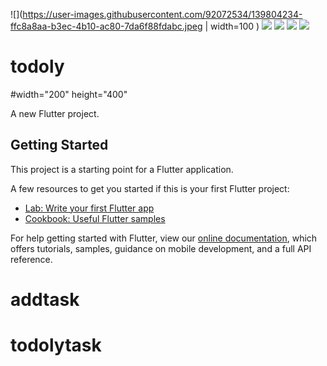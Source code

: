 ![](https://user-images.githubusercontent.com/92072534/139804234-ffc8a8aa-b3ec-4b10-ac80-7da6f88fdabc.jpeg  | width=100 )
![](https://user-images.githubusercontent.com/92072534/139804239-9f77d559-9750-4237-88b7-d5ff8ab6e2db.jpeg)
![](https://user-images.githubusercontent.com/92072534/139804244-deb83da2-fe05-4228-bcbd-bf82fed1cc11.jpeg)
![](https://user-images.githubusercontent.com/92072534/139804245-f4b4422f-e016-4913-828c-3f04b2df0338.jpeg)
![](https://user-images.githubusercontent.com/92072534/139804249-6c890459-8019-4aa9-ab6f-f0449736024a.jpeg)
# todoly
#width="200" height="400"

A new Flutter project.

## Getting Started

This project is a starting point for a Flutter application.

A few resources to get you started if this is your first Flutter project:

- [Lab: Write your first Flutter app](https://flutter.dev/docs/get-started/codelab)
- [Cookbook: Useful Flutter samples](https://flutter.dev/docs/cookbook)

For help getting started with Flutter, view our
[online documentation](https://flutter.dev/docs), which offers tutorials,
samples, guidance on mobile development, and a full API reference.
# addtask
# todolytask
